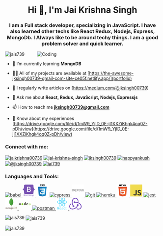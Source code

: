 <h1 align="center">Hi 👋, I'm Jai Krishna Singh</h1>
<h3 align="center">I am a Full stack developer, specializing in JavaScript. I have also learned other techs like React Redux, Nodejs, Express, MongoDb. I Always like to be around techy things. I am a good problem solver and quick learner.</h3>
<img align="right" alt="Coding" width="400" src="https://c.tenor.com/GVk4jB2u_i8AAAAd/coding.gif">

<p align="left"> <img src="https://komarev.com/ghpvc/?username=jais739&label=Profile%20views&color=0e75b6&style=flat" alt="jais739" /> </p>

- 🌱 I’m currently learning **MongoDB**

- 👨‍💻 All of my projects are available at [https://the-awesome-jksingh00739-gmail-com-site-ce05f.netlify.app/](portfolio)

- 📝 I regularly write articles on [https://medium.com/@jksingh00739)

- 💬 Ask me about **React, Redux, JavaScript, Nodejs, Expressjs**

- 📫 How to reach me **jksingh00739@gmail.com**

- 📄 Know about my experiences [https://drive.google.com/file/d/1mW9_YjID_0E-jI1XXZiKhgk4oq0Z-pDh/view](https://drive.google.com/file/d/1mW9_YjID_0E-jI1XXZiKhgk4oq0Z-pDh/view)

<h3 align="left">Connect with me:</h3>
<p align="left">
<a href="https://twitter.com/jaikrishna00739" target="blank"><img align="center" src="https://raw.githubusercontent.com/rahuldkjain/github-profile-readme-generator/master/src/images/icons/Social/twitter.svg" alt="jaikrishna00739" height="30" width="40" /></a>
<a href="https://linkedin.com/in/jai-krishna-singh" target="blank"><img align="center" src="https://raw.githubusercontent.com/rahuldkjain/github-profile-readme-generator/master/src/images/icons/Social/linked-in-alt.svg" alt="jai-krishna-singh" height="30" width="40" /></a>
<a href="https://codesandbox.com/jksingh00739" target="blank"><img align="center" src="https://raw.githubusercontent.com/rahuldkjain/github-profile-readme-generator/master/src/images/icons/Social/codesandbox.svg" alt="jksingh00739" height="30" width="40" /></a>
<a href="https://instagram.com/happyankush" target="blank"><img align="center" src="https://raw.githubusercontent.com/rahuldkjain/github-profile-readme-generator/master/src/images/icons/Social/instagram.svg" alt="happyankush" height="30" width="40" /></a>
<a href="https://www.hackerrank.com/@jksingh00739" target="blank"><img align="center" src="https://raw.githubusercontent.com/rahuldkjain/github-profile-readme-generator/master/src/images/icons/Social/hackerrank.svg" alt="@jksingh00739" height="30" width="40" /></a>
<a href="https://www.leetcode.com/jai739" target="blank"><img align="center" src="https://raw.githubusercontent.com/rahuldkjain/github-profile-readme-generator/master/src/images/icons/Social/leet-code.svg" alt="jai739" height="30" width="40" /></a>
</p>

<h3 align="left">Languages and Tools:</h3>
<p align="left"> <a href="https://babeljs.io/" target="_blank" rel="noreferrer"> <img src="https://www.vectorlogo.zone/logos/babeljs/babeljs-icon.svg" alt="babel" width="40" height="40"/> </a> <a href="https://getbootstrap.com" target="_blank" rel="noreferrer"> <img src="https://raw.githubusercontent.com/devicons/devicon/master/icons/bootstrap/bootstrap-plain-wordmark.svg" alt="bootstrap" width="40" height="40"/> </a> <a href="https://www.w3schools.com/css/" target="_blank" rel="noreferrer"> <img src="https://raw.githubusercontent.com/devicons/devicon/master/icons/css3/css3-original-wordmark.svg" alt="css3" width="40" height="40"/> </a> <a href="https://www.cypress.io" target="_blank" rel="noreferrer"> <img src="https://raw.githubusercontent.com/simple-icons/simple-icons/6e46ec1fc23b60c8fd0d2f2ff46db82e16dbd75f/icons/cypress.svg" alt="cypress" width="40" height="40"/> </a> <a href="https://expressjs.com" target="_blank" rel="noreferrer"> <img src="https://raw.githubusercontent.com/devicons/devicon/master/icons/express/express-original-wordmark.svg" alt="express" width="40" height="40"/> </a> <a href="https://git-scm.com/" target="_blank" rel="noreferrer"> <img src="https://www.vectorlogo.zone/logos/git-scm/git-scm-icon.svg" alt="git" width="40" height="40"/> </a> <a href="https://heroku.com" target="_blank" rel="noreferrer"> <img src="https://www.vectorlogo.zone/logos/heroku/heroku-icon.svg" alt="heroku" width="40" height="40"/> </a> <a href="https://www.w3.org/html/" target="_blank" rel="noreferrer"> <img src="https://raw.githubusercontent.com/devicons/devicon/master/icons/html5/html5-original-wordmark.svg" alt="html5" width="40" height="40"/> </a> <a href="https://developer.mozilla.org/en-US/docs/Web/JavaScript" target="_blank" rel="noreferrer"> <img src="https://raw.githubusercontent.com/devicons/devicon/master/icons/javascript/javascript-original.svg" alt="javascript" width="40" height="40"/> </a> <a href="https://jestjs.io" target="_blank" rel="noreferrer"> <img src="https://www.vectorlogo.zone/logos/jestjsio/jestjsio-icon.svg" alt="jest" width="40" height="40"/> </a> <a href="https://www.mongodb.com/" target="_blank" rel="noreferrer"> <img src="https://raw.githubusercontent.com/devicons/devicon/master/icons/mongodb/mongodb-original-wordmark.svg" alt="mongodb" width="40" height="40"/> </a> <a href="https://nodejs.org" target="_blank" rel="noreferrer"> <img src="https://raw.githubusercontent.com/devicons/devicon/master/icons/nodejs/nodejs-original-wordmark.svg" alt="nodejs" width="40" height="40"/> </a> <a href="https://postman.com" target="_blank" rel="noreferrer"> <img src="https://www.vectorlogo.zone/logos/getpostman/getpostman-icon.svg" alt="postman" width="40" height="40"/> </a> <a href="https://reactjs.org/" target="_blank" rel="noreferrer"> <img src="https://raw.githubusercontent.com/devicons/devicon/master/icons/react/react-original-wordmark.svg" alt="react" width="40" height="40"/> </a> <a href="https://redux.js.org" target="_blank" rel="noreferrer"> <img src="https://raw.githubusercontent.com/devicons/devicon/master/icons/redux/redux-original.svg" alt="redux" width="40" height="40"/> </a> </p>

<p><img align="left" src="https://github-readme-stats.vercel.app/api/top-langs?username=jais739&show_icons=true&locale=en&layout=compact" alt="jais739" /></p>

<p>&nbsp;<img align="center" src="https://github-readme-stats.vercel.app/api?username=jais739&show_icons=true&locale=en" alt="jais739" /></p>

<p><img align="center" src="https://github-readme-streak-stats.herokuapp.com/?user=jais739&" alt="jais739" /></p>
